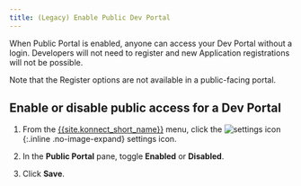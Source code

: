 ```yaml
---
title: (Legacy) Enable Public Dev Portal
---
```

<!-- vale off -->
When Public Portal is enabled, anyone can access your Dev Portal without a
login. Developers will not need to register and new Application registrations will not be possible.

Note that the Register options are not available in a public-facing portal.

## Enable or disable public access for a Dev Portal

1. From the [{{site.konnect_short_name}}](https://konnect.konghq.com/) menu, click the
![settings icon](/assets/images/icons/konnect/konnect-settings.svg){:.inline .no-image-expand}
settings icon.

2. In the **Public Portal** pane, toggle **Enabled** or **Disabled**.

3. Click **Save**.
